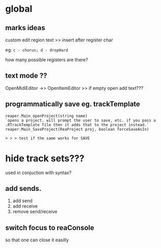 # global

## marks ideas

custom edit region text >> insert after register char

eg. `c - chorus; d - dropHard`

how many possible registers are there?

## text mode ??

OpenMidiEditor ->> OpenItemEditor >> if empty open add text???

## programmatically save eg. trackTemplate

    reaper.Main_openProject(string name)
    `opens a project. will prompt the user to save, etc. if you pass a .RTrackTemplate file then it adds that to the project instead.`
    reaper.Main_SaveProject(ReaProject proj, boolean forceSaveAsIn)

    > > > test if the same works for SAVE

# hide track sets???

used in conjuction with syntax?

## add sends.

1. add send
2. add receive
3. remove send/receive

## switch focus to reaConsole

so that one can close it easilly
